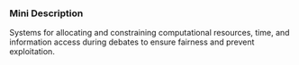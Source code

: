 ### Mini Description

Systems for allocating and constraining computational resources, time, and information access during debates to ensure fairness and prevent exploitation.
